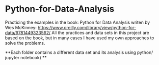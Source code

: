 # Python-for-Data-Analysis
Practicing the examples in the book: Python for Data Analysis writen by Wes McKinney: https://www.oreilly.com/library/view/python-for-data/9781449323592/
All the practices and data sets in this project are based on the book, but in many cases I have used my own approaches to solve the problems.

**Each folder contains a different data set and its analysis using python/ jupyter notebook) **
